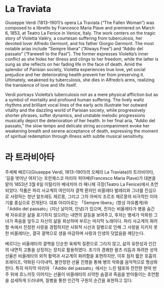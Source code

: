 # La Traviata

Giuseppe Verdi (1813–1901)’s opera La Traviata (“The Fallen Woman”) was composed to a libretto by Francesco Maria Piave and premiered on March 6, 1853, at Teatro La Fenice in Venice, Italy. The work centers on the tragic story of Violetta Valéry, a courtesan suffering from tuberculosis, her devoted lover Alfredo Germont, and his father Giorgio Germont. The most notable arias include “Sempre libera” (“Always Free”) and “Addio del passato” (“Farewell to the Past”). The former expresses Violetta’s inner conflict as she hides her illness and clings to her freedom, while the latter is sung as she reflects on her fading life in the face of death. Amid the splendor of Parisian society, Violetta experiences true love, yet social prejudice and her deteriorating health prevent her from preserving it. Ultimately, weakened by tuberculosis, she dies in Alfredo’s arms, realizing the transience of love and life itself.

Verdi portrays Violetta’s tuberculosis not as a mere physical affliction but as a symbol of mortality and profound human suffering. The lively waltz rhythms and brilliant vocal lines of the early acts illustrate her outward vitality and the dazzling world of Parisian society, while progressively shorter phrases, softer dynamics, and unstable melodic progressions musically depict the deterioration of her health. In her final aria, “Addio del passato,” the slow tempo and delicate string accompaniment evoke her weakening breath and serene acceptance of death, expressing the moment of spiritual redemption through illness with subtle musical sensitivity.

# 라 트라비아타

주세페 베르디(Giuseppe Verdi, 1813–1901)의 오페라 La Traviata(라 트라비아타, ‘길을 벗어난 여자’)는 프란체스코 마리아 피아베(Francesco Maria Piave)가 대본을 맡아 1853년 3월 6일 이탈리아 베네치아 라 페니체 극장(Teatro La Fenice)에서 초연되었다. 작품은 파리 사교계의 여인이자 결핵 환자인 비올레타 발레리와 그녀를 진심으로 사랑하는 청년 알프레도 제르몽, 그리고 그의 아버지 조르조 제르몽의 비극적인 이야기를 중심으로 전개된다. 대표 아리아로는 「Sempre libera」(항상 자유롭게)와 「Addio del passato」(지난 날이여, 안녕)가 있으며, 전자는 비올레타가 병을 숨긴 채 자유로운 삶을 포기하지 않으려는 내면의 갈등을 보여주고, 후자는 병세가 악화된 그녀가 죽음을 앞두고 자신의 삶을 회상하며 부르는 마지막 노래이다. 파리 사교계의 화려함 속에서 진정한 사랑을 경험하지만 사회적 시선과 질병으로 인해 그 사랑을 지키지 못한 비올레타는, 결국 결핵으로 생을 마감하며 사랑과 인생의 덧없음을 깨닫는다.

베르디는 비올레타의 결핵을 단순한 육체적 질환으로 그리지 않고, 삶의 유한성과 인간의 내면적 고통을 상징하는 장치로 활용하였다. 초기의 경쾌한 왈츠 리듬과 화려한 성악 선율은 비올레타의 외적 활력과 사교계의 화려함을 표현하지만, 이후 점차 짧은 호흡의 프레이즈, 약화된 다이내믹, 불안정한 선율 진행을 통해 병의 악화를 음악적으로 형상화한다. 특히 마지막 아리아 「Addio del passato」에서는 느린 템포와 잔잔한 현악 반주 위에 흐느끼듯 이어지는 선율이 비올레타의 쇠약한 숨결과 죽음을 받아들이는 초연함을 섬세하게 드러내며, 질병을 통한 인간적 구원의 순간을 표현하고 있다.

